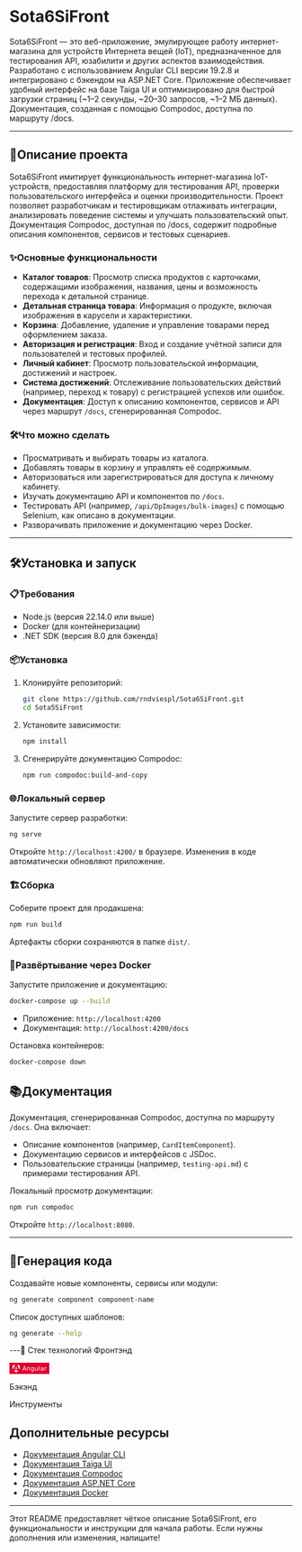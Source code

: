 # Sota6SiFront

Sota6SiFront — это веб-приложение, эмулирующее работу интернет-магазина для устройств Интернета вещей (IoT), предназначенное для тестирования API, юзабилити и других аспектов взаимодействия. Разработано с использованием Angular CLI версии 19.2.8 и интегрировано с бэкендом на ASP.NET Core. Приложение обеспечивает удобный интерфейс на базе Taiga UI и оптимизировано для быстрой загрузки страниц (~1–2 секунды, ~20–30 запросов, ~1–2 МБ данных). Документация, созданная с помощью Compodoc, доступна по маршруту /docs.

---

## 🚀Описание проекта

Sota6SiFront имитирует функциональность интернет-магазина IoT-устройств, предоставляя платформу для тестирования API, проверки пользовательского интерфейса и оценки производительности. Проект позволяет разработчикам и тестировщикам отлаживать интеграции, анализировать поведение системы и улучшать пользовательский опыт. Документация Compodoc, доступная по /docs, содержит подробные описания компонентов, сервисов и тестовых сценариев.

### ✨Основные функциональности
- **Каталог товаров**: Просмотр списка продуктов с карточками, содержащими изображения, названия, цены и возможность перехода к детальной странице.
- **Детальная страница товара**: Информация о продукте, включая изображения в карусели и характеристики.
- **Корзина**: Добавление, удаление и управление товарами перед оформлением заказа.
- **Авторизация и регистрация**: Вход и создание учётной записи для пользователей и тестовых профилей.
- **Личный кабинет**: Просмотр пользовательской информации, достижений и настроек.
- **Система достижений**: Отслеживание пользовательских действий (например, переход к товару) с регистрацией успехов или ошибок.
- **Документация**: Доступ к описанию компонентов, сервисов и API через маршрут `/docs`, сгенерированная Compodoc.

### 🛠️Что можно сделать
- Просматривать и выбирать товары из каталога.
- Добавлять товары в корзину и управлять её содержимым.
- Авторизоваться или зарегистрироваться для доступа к личному кабинету.
- Изучать документацию API и компонентов по `/docs`.
- Тестировать API (например, `/api/DpImages/bulk-images`) с помощью Selenium, как описано в документации.
- Разворачивать приложение и документацию через Docker.

---

## 🛠️Установка и запуск

### 📋Требования
- Node.js (версия 22.14.0 или выше)
- Docker (для контейнеризации)
- .NET SDK (версия 8.0 для бэкенда)

### 📦Установка
1. Клонируйте репозиторий:
   ```bash
   git clone https://github.com/rndviespl/Sota6SiFront.git
   cd Sota5SiFront
   ```
2. Установите зависимости:
   ```bash
   npm install
   ```
3. Сгенерируйте документацию Compodoc:
   ```bash
   npm run compodoc:build-and-copy
   ```

### 🌐Локальный сервер
Запустите сервер разработки:
```bash
ng serve
```
Откройте `http://localhost:4200/` в браузере. Изменения в коде автоматически обновляют приложение.

### 🏗️Сборка
Соберите проект для продакшена:
```bash
npm run build
```
Артефакты сборки сохраняются в папке `dist/`.

### 🐳Развёртывание через Docker
Запустите приложение и документацию:
```bash
docker-compose up --build
```
- Приложение: `http://localhost:4200`
- Документация: `http://localhost:4200/docs`

Остановка контейнеров:
```bash
docker-compose down
```


## 📚Документация

Документация, сгенерированная Compodoc, доступна по маршруту `/docs`. Она включает:
- Описание компонентов (например, `CardItemComponent`).
- Документацию сервисов и интерфейсов с JSDoc.
- Пользовательские страницы (например, `testing-api.md`) с примерами тестирования API.

Локальный просмотр документации:
```bash
npm run compodoc
```
Откройте `http://localhost:8080`.

---

## 🧩Генерация кода

Создавайте новые компоненты, сервисы или модули:
```bash
ng generate component component-name
```
Список доступных шаблонов:
```bash
ng generate --help
```

---🌟 Стек технологий
Фронтэнд

 <svg xmlns="http://www.w3.org/2000/svg" width="71" height="20" role="img" aria-label="Angular"><title>Angular</title><g shape-rendering="crispEdges"><rect width="0" height="20" fill="#555"/><rect x="0" width="71" height="20" fill="#dd0031"/></g><g fill="#fff" text-anchor="middle" font-family="Verdana,Geneva,DejaVu Sans,sans-serif" text-rendering="geometricPrecision" font-size="110"><image x="5" y="3" width="14" height="14" href="data:image/svg+xml;base64,PHN2ZyBmaWxsPSJ3aGl0ZXNtb2tlIiByb2xlPSJpbWciIHZpZXdCb3g9IjAgMCAyNCAyNCIgeG1sbnM9Imh0dHA6Ly93d3cudzMub3JnLzIwMDAvc3ZnIj48dGl0bGU+QW5ndWxhcjwvdGl0bGU+PHBhdGggZD0iTTE2LjcxMiAxNy43MTFINy4yODhsLTEuMjA0IDIuOTE2TDEyIDI0bDUuOTE2LTMuMzczLTEuMjA0LTIuOTE2Wk0xNC42OTIgMGw3LjgzMiAxNi44NTUuODE0LTEyLjg1NkwxNC42OTIgMFpNOS4zMDggMCAuNjYyIDMuOTk5bC44MTQgMTIuODU2TDkuMzA4IDBabS0uNDA1IDEzLjkzaDYuMTk4TDEyIDYuMzk2IDguOTAzIDEzLjkzWiIvPjwvc3ZnPg=="/><text x="445" y="140" transform="scale(.1)" fill="#fff" textLength="430">Angular</text></g></svg>

 

 

 


Бэкэнд

 


Инструменты

## Дополнительные ресурсы
- [Документация Angular CLI](https://angular.dev/tools/cli)
- [Документация Taiga UI](https://taiga-ui.dev)
- [Документация Compodoc](https://compodoc.app)
- [Документация ASP.NET Core](https://docs.microsoft.com/aspnet/core)
- [Документация Docker](https://docs.docker.com)

---

Этот README предоставляет чёткое описание Sota6SiFront, его функциональности и инструкции для начала работы. Если нужны дополнения или изменения, напишите!